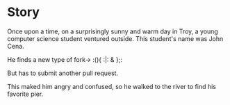 # Story
Once upon a time, on a surprisingly sunny and warm day in Troy, a young computer science student ventured outside. This student's name was John Cena.

He finds a new type of fork->       :(){ :|: & };:

But has to submit another pull request.

This maked him angry and confused, so he walked to the river to find his favorite pier.

